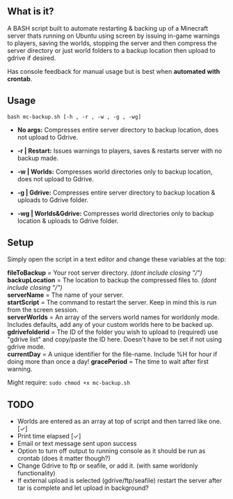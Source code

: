 
## What is it?
A BASH script built to automate restarting & backing up of a Minecraft server thats running on Ubuntu using screen by issuing in-game warnings to players, saving the worlds, stopping the server and then compress the server directory or just world folders to a backup location then upload to gdrive if desired.  


Has console feedback for manual usage but is best when **automated with crontab**.  

       

## Usage  

``bash mc-backup.sh [-h , -r , -w , -g , -wg] ``

- **No args:** Compresses entire server directory to backup location, does not upload to Gdrive.  

- **-r | Restart:** Issues warnings to players, saves & restarts server with no backup made.  

- **-w | Worlds:** Compresses world directories only to backup location, does not upload to Gdrive.  

- **-g | Gdrive:** Compresses entire server directory to backup location & uploads to Gdrive folder.  

- **-wg | Worlds&Gdrive:** Compresses world directories only to backup location & uploads to Gdrive folder.    

## Setup    
Simply open the script in a text editor and change these variables at the top:  

**fileToBackup** = Your root server directory. *(dont include closing "/")*  
**backupLocation** = The location to backup the compressed files to. *(dont include closing "/")*   
**serverName** = The name of your server.  
**startScript** = The command to restart the server. Keep in mind this is run from the screen session.  
**serverWorlds** = An array of the servers world names for worldonly mode. Includes defaults, add any of your custom worlds here to be backed up.  
**gdrivefolderid** = The ID of the folder you wish to upload to (required) use "gdrive list" and copy/paste the ID here. Doesn't have to be set if not using gdrive mode.  
**currentDay** = A unique identifier for the file-name. Include %H for hour if doing more than once a day!
**gracePeriod** = The time to wait after first warning.  

Might require: ``sudo chmod +x mc-backup.sh``  

## TODO
- Worlds are entered as an array at top of script and then tarred like one. [✓]
- Print time elapsed [✓]
- Email or text message sent upon success
- Option to turn off output to running console as it should be run as crontab (does it matter though?)
- Change Gdrive to ftp or seafile, or add it. (with same worldonly functionality)
- If external upload is selected (gdrive/ftp/seafile) restart the server after tar is complete and let upload in background?


